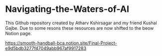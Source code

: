 # Navigating-the-Waters-of-AI


This Github repository created by Atharv Kshirsagar and my friend Kushal Gajbe.
Due to some resons these resources are now shifted to the beow Notion page.

 https://smooth-handball-bca.notion.site/Final-Project-e9d5bdb3277f47049abb967af9917283
